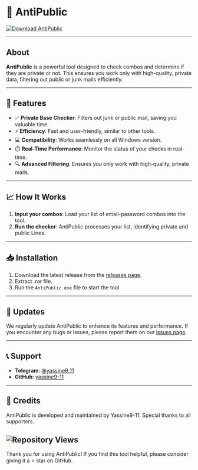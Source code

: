 # 🚀 AntiPublic

[![Download AntiPublic](https://img.shields.io/badge/download_AntiPublic-3670A0?style=for-the-badge)](https://github.com/yassine9-11/antipublic/releases)

---

## About
**AntiPublic** is a powerful tool designed to check combos and determine if they are private or not. This ensures you work only with high-quality, private data, filtering out public or junk mails efficiently.

---

## 🌟 Features
- ✅ **Private Base Checker**: Filters out junk or public mail, saving you valuable time.
- ⚡ **Efficiency**: Fast and user-friendly, similar to other tools.
- 💻 **Compatibility**: Works seamlessly on all Windows version.
- ⏱️ **Real-Time Performance**: Monitor the status of your checks in real-time.
- 🔍 **Advanced Filtering**: Ensures you only work with high-quality, private mails.

---

## 📈 How It Works
1. **Input your combos**: Load your list of email-password combos into the tool.
2. **Run the checker**: AntiPublic processes your list, identifying private and public Lines.

---

## 📥 Installation
1. Download the latest release from the [releases page](https://github.com/yassine9-11/antipublic/releases).
2. Extract .rar file.
3. Run the `AntiPublic.exe` file to start the tool.

---

## 🔄 Updates
We regularly update AntiPublic to enhance its features and performance. If you encounter any bugs or issues, please report them on our [issues page](https://github.com/yassine9-11/antipublic/issues/new).

---

## 📞 Support
- **Telegram**: [@yassine9_11](https://t.me/yassine9_11)
- **GitHub**: [yassine9-11](https://github.com/yassine9-11)

---

## 🙌 Credits
AntiPublic is developed and maintained by Yassine9-11. Special thanks to all supporters.

![Repository Views]([https://komarev.com/ghpvc/?username=yassine9-11&repo=antipublic](https://img.shields.io/github/watchers/yassine9-11/antipublic?style=flat))
---

Thank you for using AntiPublic! If you find this tool helpful, please consider giving it a ⭐ star on GitHub.
